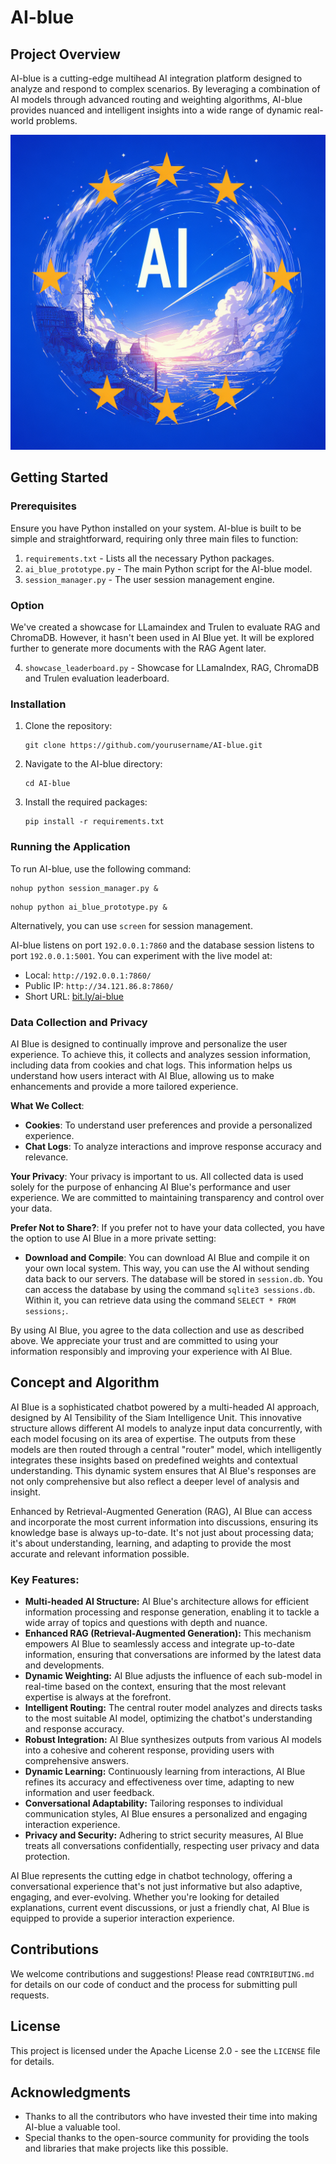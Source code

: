 # AI-blue

## Project Overview

AI-blue is a cutting-edge multihead AI integration platform designed to analyze and respond to complex scenarios. By leveraging a combination of AI models through advanced routing and weighting algorithms, AI-blue provides nuanced and intelligent insights into a wide range of dynamic real-world problems.

![AI Blue Logo](AIblue.jpeg)

## Getting Started

### Prerequisites

Ensure you have Python installed on your system. AI-blue is built to be simple and straightforward, requiring only three main files to function:

1. `requirements.txt` - Lists all the necessary Python packages.
2. `ai_blue_prototype.py` - The main Python script for the AI-blue model.
3. `session_manager.py` - The user session management engine.

### Option

We've created a showcase for LLamaindex and Trulen to evaluate RAG and ChromaDB. However, it hasn't been used in AI Blue yet. It will be explored further to generate more documents with the RAG Agent later.

4. `showcase_leaderboard.py` - Showcase for LLamaIndex, RAG, ChromaDB and Trulen evaluation leaderboard.

### Installation

1. Clone the repository:
   ```console
   git clone https://github.com/yourusername/AI-blue.git
   ```
2. Navigate to the AI-blue directory:
   ```console
   cd AI-blue
   ```
3. Install the required packages:
   ```console
   pip install -r requirements.txt
   ```


### Running the Application

To run AI-blue, use the following command:

```console
nohup python session_manager.py &
```

```console
nohup python ai_blue_prototype.py &
```

Alternatively, you can use `screen` for session management.

AI-blue listens on port `192.0.0.1:7860` and the database session listens to port `192.0.0.1:5001`. You can experiment with the live model at:

- Local: `http://192.0.0.1:7860/`
- Public IP: `http://34.121.86.8:7860/`
- Short URL: [bit.ly/ai-blue](http://bit.ly/ai-blue)

### Data Collection and Privacy

AI Blue is designed to continually improve and personalize the user experience. To achieve this, it collects and analyzes session information, including data from cookies and chat logs. This information helps us understand how users interact with AI Blue, allowing us to make enhancements and provide a more tailored experience.

**What We Collect**:
- **Cookies**: To understand user preferences and provide a personalized experience.
- **Chat Logs**: To analyze interactions and improve response accuracy and relevance.

**Your Privacy**:
Your privacy is important to us. All collected data is used solely for the purpose of enhancing AI Blue's performance and user experience. We are committed to maintaining transparency and control over your data.

**Prefer Not to Share?**:
If you prefer not to have your data collected, you have the option to use AI Blue in a more private setting:
- **Download and Compile**: You can download AI Blue and compile it on your own local system. This way, you can use the AI without sending data back to our servers. The database will be stored in `session.db`. You can access the database by using the command `sqlite3 sessions.db`. Within it, you can retrieve data using the command `SELECT * FROM sessions;`.

By using AI Blue, you agree to the data collection and use as described above. We appreciate your trust and are committed to using your information responsibly and improving your experience with AI Blue.


## Concept and Algorithm

AI Blue is a sophisticated chatbot powered by a multi-headed AI approach, designed by AI Tensibility of the Siam Intelligence Unit. This innovative structure allows different AI models to analyze input data concurrently, with each model focusing on its area of expertise. The outputs from these models are then routed through a central "router" model, which intelligently integrates these insights based on predefined weights and contextual understanding. This dynamic system ensures that AI Blue's responses are not only comprehensive but also reflect a deeper level of analysis and insight.

Enhanced by Retrieval-Augmented Generation (RAG), AI Blue can access and incorporate the most current information into discussions, ensuring its knowledge base is always up-to-date. It's not just about processing data; it's about understanding, learning, and adapting to provide the most accurate and relevant information possible.

### Key Features:

- **Multi-headed AI Structure:** AI Blue's architecture allows for efficient information processing and response generation, enabling it to tackle a wide array of topics and questions with depth and nuance.
- **Enhanced RAG (Retrieval-Augmented Generation):** This mechanism empowers AI Blue to seamlessly access and integrate up-to-date information, ensuring that conversations are informed by the latest data and developments.
- **Dynamic Weighting:** AI Blue adjusts the influence of each sub-model in real-time based on the context, ensuring that the most relevant expertise is always at the forefront.
- **Intelligent Routing:** The central router model analyzes and directs tasks to the most suitable AI model, optimizing the chatbot's understanding and response accuracy.
- **Robust Integration:** AI Blue synthesizes outputs from various AI models into a cohesive and coherent response, providing users with comprehensive answers.
- **Dynamic Learning:** Continuously learning from interactions, AI Blue refines its accuracy and effectiveness over time, adapting to new information and user feedback.
- **Conversational Adaptability:** Tailoring responses to individual communication styles, AI Blue ensures a personalized and engaging interaction experience.
- **Privacy and Security:** Adhering to strict security measures, AI Blue treats all conversations confidentially, respecting user privacy and data protection.

AI Blue represents the cutting edge in chatbot technology, offering a conversational experience that's not just informative but also adaptive, engaging, and ever-evolving. Whether you're looking for detailed explanations, current event discussions, or just a friendly chat, AI Blue is equipped to provide a superior interaction experience.

## Contributions

We welcome contributions and suggestions! Please read `CONTRIBUTING.md` for details on our code of conduct and the process for submitting pull requests.

## License

This project is licensed under the Apache License 2.0 - see the `LICENSE` file for details.

## Acknowledgments

- Thanks to all the contributors who have invested their time into making AI-blue a valuable tool.
- Special thanks to the open-source community for providing the tools and libraries that make projects like this possible.
